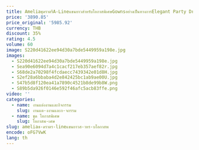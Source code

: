 ```yaml
---
title: AmeliaชุดราตรีA-LineแขนยาวสําหรับโอกาสพิเศษGownsอย่างเป็นทางการElegant Party Dressesผู้หญิงสําหรับดูไบ 2024
price: '3890.85'
price_original: '5985.92'
currency: THB
discount: 35%
rating: 4.5
volume: 60
image: S220d41622ee94d30a7bde5449959a198e.jpg
images:
  - S220d41622ee94d30a7bde5449959a198e.jpg
  - Sea90e6094d7a4c1cacf217eb357aef82r.jpg
  - S68de2a70298f4fcdaecc7439342e01d8H.jpg
  - S2ef28a6bbaba4d2e842425bc1ab9ae00U.jpg
  - S47b5d8f120ea41a7890c4521b8de99b8W.png
  - S89b5da926f0146e592f46afc5acb83ffe.png
video: ''
categories:
  - name: งานแต่งงานและกิจกรรม
    slug: งานแต-งงานและก-จกรรม
  - name: ชุด โอกาสพิเศษ
    slug: โอกาสพ-เศษ
slug: ameliaช-ดราตร-lineแขนยาวส-าหร-บโอกาสพ
encode: oFG7VwK
lang: th
---
```

  